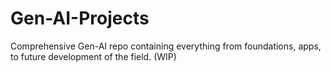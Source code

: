 # Gen-AI-Projects
Comprehensive Gen-AI repo containing everything from foundations, apps, to future development of the field. (WIP)
